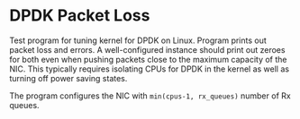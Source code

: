 # DPDK Packet Loss

Test program for tuning kernel for DPDK on Linux. Program prints out
packet loss and errors. A well-configured instance should print out
zeroes for both even when pushing packets close to the maximum capacity
of the NIC. This typically requires isolating CPUs for DPDK in
the kernel as well as turning off power saving states.

The program configures the NIC with `min(cpus-1, rx_queues)` number of
Rx queues.
